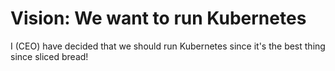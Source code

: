 # Vision: We want to run Kubernetes

I (CEO) have decided that we should run Kubernetes since it's the best thing since sliced bread!